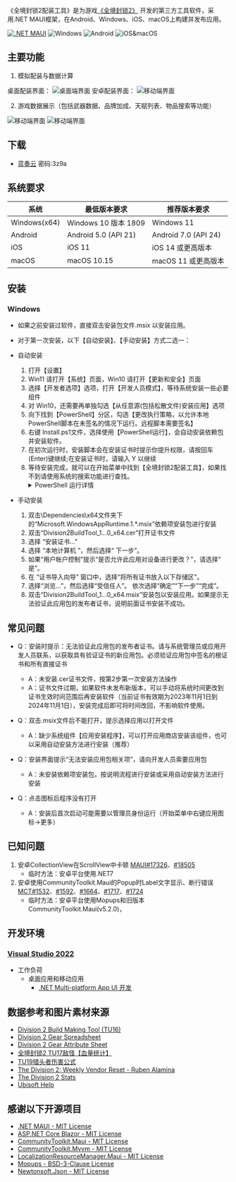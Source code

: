 ﻿《全境封锁2配装工具》是为游戏[《全境封锁2》](https://www.ubisoft.com/en-us/game/the-division/the-division-2)
开发的第三方工具软件，采用.NET MAUI框架，在Android、Windows、iOS、macOS上构建并发布应用。

[![.NET MAUI](https://img.shields.io/badge/.NET-MAUI-000000?labelColor=512bd4)](https://dotnet.microsoft.com/zh-cn/apps/maui)
![Windows](https://img.shields.io/badge/-Windows10-0078D6?labelColor=0078D6&logo=Windows)
![Android](https://img.shields.io/badge/-Android-000000?labelColor=000000&logo=Android)
![iOS&macOS](https://img.shields.io/badge/-iOS_&_macOS-000000?labelColor=000000&logo=Apple)  

## 主要功能

1.  模拟配装与数据计算 

桌面配装界面：
![桌面端界面](https://img2.imgtp.com/2024/03/27/0BOKvOPT.png) 
安卓配装界面：
![移动端界面](https://img2.imgtp.com/2024/03/27/B6Y6ovZ6.png)

2.  游戏数据展示（包括武器数据、品牌加成、天赋列表、物品搜索等功能）  

![移动端界面](https://img2.imgtp.com/2024/03/27/DlifWOlb.png)
![移动端界面](https://img2.imgtp.com/2024/03/27/VxMyOt9B.png)

## 下载
- [蓝奏云](https://wwbb.lanzout.com/b03vesg4h)     密码:3z9a

## 系统要求

系统           | 最低版本要求                     | 推荐版本要求             
--------------|--------------------------------|---------------------
Windows(x64)  | Windows 10 版本 1809            |Windows 11
Android       | Android 5.0 (API 21)           |Android 7.0 (API 24) 
iOS           | iOS 11                         |iOS 14 或更高版本    
macOS         | macOS 10.15                    |macOS 11 或更高版本

## 安装
### Windows
- 如果之前安装过软件，直接双击安装包文件.msix 以安装应用。

- 对于第一次安装，以下【自动安装】、【手动安装】方式二选一：

- 自动安装
  1. 打开【设置】
  1. Win11 请打开【系统】页面，Win10 请打开【更新和安全】页面
  1. 选择【开发者选项】选项，打开【开发人员模式】，等待系统安装一些必要组件
  1. 对 Win10，还需要再单独勾选【从任意源(包括松散文件)安装应用】选项
  1. 向下找到【PowerShell】分区，勾选【更改执行策略，以允许本地PowerShell脚本在未签名的情况下运行。远程脚本需要签名】
  1. 右键 Install.ps1文件，选择使用【PowerShell运行】，会自动安装依赖包并安装软件。
  1. 在初次运行时，安装脚本会在安装证书时提示你提升权限，请按回车(Enter)键继续;在安装证书时，请输入 Y 以继续
  1. 等待安装完成，就可以在开始菜单中找到【全境封锁2配装工具】，如果找不到请使用系统的搜索功能进行查找。
     <details>
       <summary>PowerShell 运行详情</summary>
         <pre><code>
         找到了捆绑:  Division2BuildTool_**.*.*.0_x64.msix  
         找到证书:  Division2BuildTool_**.*.*.0_x64.cer  
         在安装此应用程序之前，需要执行以下操作:  
         -安装签名证书  
         需要具有管理员凭据才能继续。  请接受 UAC 提示并在请求时提供管理员密码。    
         按 Enter 键继续...:  
         正在安装证书...  
         您要将数字证书安装到计算机的受信任人员证书存储区中。这样做有严重的安全风险，只有在信任此数字证书的建立者时才应执     行此操作。  
         当您使用完此应用程序时，应手动移除关联的数字证书。以下网址提供了相关操作说明:  
         http://go.microsoft.com/fwlink/?LinkId=243053  
         是否确实要继续?  
         [Y] 是(Y)  [N] 否(N)  [?] 帮助 (默认值为“N”):  
         正在安装应用程序...  
         找到依赖项包:  
         Microsoft.WindowsAppRuntime.1.*.msix  
         成功: 成功安装了应用程序。  
         按 Enter 键继续...:
         </code></pre>
     </details>

- 手动安装
  1. 双击\Dependencies\x64文件夹下的“Microsoft.WindowsAppRuntime.1.*.msix”依赖项安装包进行安装
  1. 双击“Division2BuildTool_1.*.*.0_x64.cer”打开证书文件
  1. 选择 “安装证书...”
  1. 选择 “本地计算机 ”，然后选择“ 下一步”。
  1. 如果“用户帐户控制”提示“是否允许此应用对设备进行更改？”，请选择“ 是”。
  1. 在 “证书导入向导” 窗口中，选择“将所有证书放入以下存储区”。
  1. 选择“浏览...”，然后选择“受信任人”。 依次选择“确定”“下一步”“完成”。
  1. 双击“Division2BuildTool_1.*.*.0_x64.msix”安装包以安装应用。如果提示无法验证此应用包的发布者证书，说明前面证书安装不成功。 

## 常见问题
- Q：安装时提示：无法验证此应用包的发布者证书。请与系统管理员或应用开发人员联系，以获取具有验证证书的新应用包。必须验证应用包中签名的根证书和所有直接证书

  - A：未安装.cer证书文件，按第2步第一次安装方法操作
  - A：证书文件过期，如果软件未发布新版本，可以手动将系统时间更改到证书生效时间范围后再安装软件（当前证书有效期为2023年11月1日到2024年11月1日），安装完成后即可将时间改回，不影响软件使用。

- Q：双击.msix文件后不能打开，提示选择应用以打开文件
  - A：缺少系统组件【应用安装程序】，可以打开应用商店安装该组件，也可以采用自动安装方法进行安装（推荐）

- Q：安装界面提示“无法安装应用包相关项”，请向开发人员索要应用包
  - A：未安装依赖项安装包，按说明流程进行安装或采用自动安装方法进行安装

- Q：点击图标后程序没有打开
  - A：安装后首次启动可能需要以管理员身份运行（开始菜单中右键应用图标->更多）


## 已知问题

1.  安卓CollectionView在ScrollView中卡顿 [MAUI#17326](https://github.com/dotnet/maui/issues/17326)、[#18505](https://github.com/dotnet/maui/issues/18505)
    - 临时方法：安卓平台使用.NET7
1.  安卓使用CommunityToolkit.Maui的Popup时Label文字显示、断行错误 [MCT#1532](https://github.com/CommunityToolkit/Maui/issues/1532)、[#1592](https://github.com/CommunityToolkit/Maui/issues/1592)、[#1664](https://github.com/CommunityToolkit/Maui/issues/1664)、[#1717](https://github.com/CommunityToolkit/Maui/issues/1717)、[#1724](https://github.com/CommunityToolkit/Maui/issues/1724)
    - 临时方法：安卓平台使用Mopups和旧版本CommunityToolkit.Maui(v5.2.0)，



## 开发环境
### [Visual Studio 2022](https://visualstudio.microsoft.com/zh-hans/vs/)
- 工作负荷
    - 桌面应用和移动应用
        - [.NET Multi-platform App UI 开发](https://learn.microsoft.com/zh-cn/dotnet/maui/what-is-maui?view=net-maui-8.0)


## 数据参考和图片素材来源
- [Division 2 Build Making Tool (TU16)](https://docs.google.com/spreadsheets/d/1gdiqJGR0U9yiSX90mVA4bruWfUyWpmsmWsYz4wY7t3Q)
- [Division 2 Gear Spreadsheet](https://docs.google.com/spreadsheets/d/1nrPBmOrtpkEW1j5fbcRT7L-AXgsGOqMqxXoVtopsiGM)
- [Division 2 Gear Attribute Sheet](https://docs.google.com/spreadsheets/d/e/2PACX-1vTJEX5DerCvOj3a_m36TRy1gPBAUvrduOIdmXI9j1Y0MpQk1wIXaZ9KOcPa7HzXzp_N5qGmjDj6yEfL/pubhtml)
- [全境封锁2 TU17敌怪【血量统计】](https://www.bilibili.com/video/BV1C84y1P7Cr)
- [TU19猎头者伤害公式](https://tieba.baidu.com/p/8809994501)
- [The Division 2: Weekly Vendor Reset - Ruben Alamina](https://rubenalamina.mx/the-division-weekly-vendor-reset/)
- [The Division 2 Stats](https://tracker.gg/division-2)
- [Ubisoft Help](https://www.ubisoft.com/zh-cn/help/game/the-division-2)

## 感谢以下开源项目
* [.NET MAUI - MIT License](https://github.com/dotnet/maui)
* [ASP.NET Core Blazor - MIT License](https://github.com/dotnet/aspnetcore)
* [CommunityToolkit.Maui - MIT License](https://github.com/CommunityToolkit/Maui)
* [CommunityToolkit.Mvvm - MIT License](https://github.com/CommunityToolkit/dotnet)
* [LocalizationResourceManager.Maui - MIT License](https://github.com/SirJohnK/LocalizationResourceManager.Maui)
* [Mopups - BSD-3-Clause License](https://github.com/LuckyDucko/Mopups)
* [Newtonsoft.Json - MIT License](https://github.com/JamesNK/Newtonsoft.Json)
